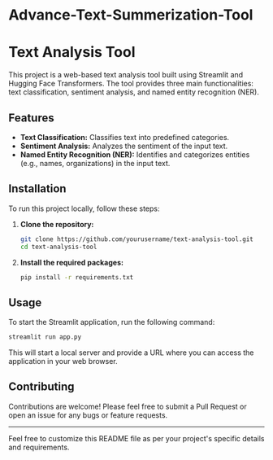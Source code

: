 # Advance-Text-Summerization-Tool

# Text Analysis Tool

This project is a web-based text analysis tool built using Streamlit and Hugging Face Transformers. The tool provides three main functionalities: text classification, sentiment analysis, and named entity recognition (NER).

## Features

- **Text Classification:** Classifies text into predefined categories.
- **Sentiment Analysis:** Analyzes the sentiment of the input text.
- **Named Entity Recognition (NER):** Identifies and categorizes entities (e.g., names, organizations) in the input text.

## Installation

To run this project locally, follow these steps:

1. **Clone the repository:**
   ```bash
   git clone https://github.com/yourusername/text-analysis-tool.git
   cd text-analysis-tool
   ```

2. **Install the required packages:**
   ```bash
   pip install -r requirements.txt
   ```

## Usage

To start the Streamlit application, run the following command:

```bash
streamlit run app.py
```

This will start a local server and provide a URL where you can access the application in your web browser.

## Contributing

Contributions are welcome! Please feel free to submit a Pull Request or open an issue for any bugs or feature requests.


---

Feel free to customize this README file as per your project's specific details and requirements.
